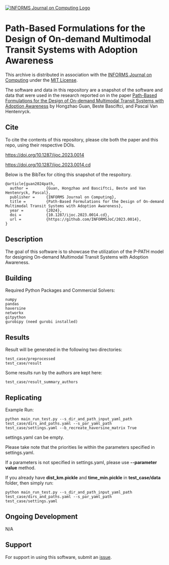[![INFORMS Journal on Computing Logo](https://INFORMSJoC.github.io/logos/INFORMS_Journal_on_Computing_Header.jpg)](https://pubsonline.informs.org/journal/ijoc)

# Path-Based Formulations for the Design of On-demand Multimodal Transit Systems with Adoption Awareness

This archive is distributed in association with the [INFORMS Journal on
Computing](https://pubsonline.informs.org/journal/ijoc) under the [MIT License](LICENSE).

The software and data in this repository are a snapshot of the software and data
that were used in the research reported on in the paper 
[Path-Based Formulations for the Design of On-demand Multimodal Transit Systems with Adoption Awareness](https://doi.org/10.1287/ijoc.2023.0014) by Hongzhao Guan, Beste Basciftci, and Pascal Van Hentenryck. 

## Cite

To cite the contents of this repository, please cite both the paper and this repo, using their respective DOIs.

https://doi.org/10.1287/ijoc.2023.0014

https://doi.org/10.1287/ijoc.2023.0014.cd

Below is the BibTex for citing this snapshot of the respoitory.

```
@article{guan2024path,
  author =        {Guan, Hongzhao and Basciftci, Beste and Van Hentenryck, Pascal},
  publisher =     {INFORMS Journal on Computing},
  title =         {Path-Based Formulations for the Design of On-demand Multimodal Transit Systems with Adoption Awareness},
  year =          {2024},
  doi =           {10.1287/ijoc.2023.0014.cd},
  url =           {https://github.com/INFORMSJoC/2023.0014},
}  
```

## Description

The goal of this software is to showcase the utilization of the P-PATH model for designing On-demand Multimodal Transit Systems with Adoption Awareness.

## Building
Required Python Packages and Commercial Solvers:
```
numpy
pandas
haversine
networkx
gitpython
gurobipy (need gurobi installed)
```

## Results
Result will be generated in the following two directories:
```
test_case/preprocessed
test_case/result
```
Some results run by the authors are kept here:
```
test_case/result_summary_authors
```

## Replicating

Example Run:
```
python main_run_test.py --s_dir_and_path_input_yaml_path test_case/dirs_and_paths.yaml --s_par_yaml_path test_case/settings.yaml --b_recreate_haversine_matrix True
```
settings.yaml can be empty. 

Please take note that the priorities lie within the parameters specified in settings.yaml. 

If a parameters is not specified in settings.yaml, please use **--parameter value** method.

If you already have **dist_km.pickle** and **time_min.pickle** in **test_case/data** folder, then simply run:
```
python main_run_test.py --s_dir_and_path_input_yaml_path test_case/dirs_and_paths.yaml --s_par_yaml_path test_case/settings.yaml
```

## Ongoing Development

N/A

## Support

For support in using this software, submit an
[issue](https://github.com/INFORMSJoC/2023.0014/issues).